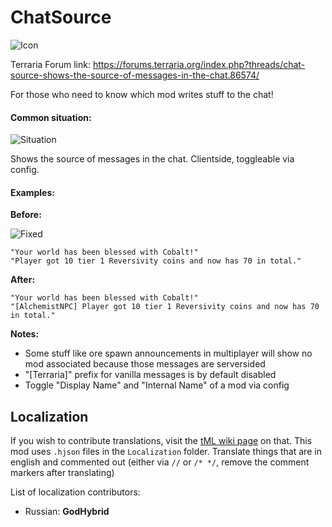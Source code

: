 # ChatSource

![Icon](https://raw.githubusercontent.com/direwolf420/ChatSource/1.4/icon.png)

Terraria Forum link: https://forums.terraria.org/index.php?threads/chat-source-shows-the-source-of-messages-in-the-chat.86574/

For those who need to know which mod writes stuff to the chat!

#### Common situation:

![Situation](https://raw.githubusercontent.com/direwolf420/ChatSource/1.4/situation.png)

Shows the source of messages in the chat. Clientside, toggleable via config.

#### Examples:

**Before:**

![Fixed](https://raw.githubusercontent.com/direwolf420/ChatSource/1.4/fixed.png)

```
"Your world has been blessed with Cobalt!"
"Player got 10 tier 1 Reversivity coins and now has 70 in total."
```

**After:**

```
"Your world has been blessed with Cobalt!"
"[AlchemistNPC] Player got 10 tier 1 Reversivity coins and now has 70 in total."
```

**Notes:**
* Some stuff like ore spawn announcements in multiplayer will show no mod associated because those messages are serversided
* "[Terraria]" prefix for vanilla messages is by default disabled
* Toggle "Display Name" and "Internal Name" of a mod via config

## Localization
If you wish to contribute translations, visit the [tML wiki page](https://github.com/tModLoader/tModLoader/wiki/Contributing-Localization) on that.
This mod uses `.hjson` files in the `Localization` folder.
Translate things that are in english and commented out (either via `//` or `/* */`, remove the comment markers after translating)

List of localization contributors:
* Russian: **GodHybrid**
